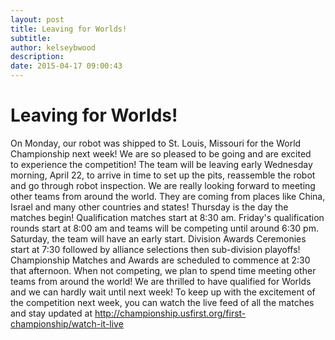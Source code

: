 ```yaml
---
layout: post
title: Leaving for Worlds!
subtitle:
author: kelseybwood
description:
date: 2015-04-17 09:00:43
---
```


# Leaving for Worlds!

On Monday, our robot was shipped to St. Louis, Missouri for the World Championship next week! We are so pleased to be going and are excited to experience the competition! The team will be leaving early Wednesday morning, April 22, to arrive in time to set up the pits, reassemble the robot and go through robot inspection. We are really looking forward to meeting other teams from around the world. They are coming from places like China, Israel and many other countries and states! Thursday is the day the matches begin! Qualification matches start at 8:30 am. Friday's qualification rounds start at 8:00 am and teams will be competing until around 6:30 pm. Saturday, the team will have an early start. Division Awards Ceremonies start at 7:30 followed by alliance selections then sub-division playoffs! Championship Matches and Awards are scheduled to commence at 2:30 that afternoon. When not competing, we plan to spend time meeting other teams from around the world! We are thrilled to have qualified for Worlds and we can hardly wait until next week! To keep up with the excitement of the competition next week, you can watch the live feed of all the matches and stay updated at [ http://championship.usfirst.org/first-championship/watch-it-live ](http://http://championship.usfirst.org/first-championship/watch-it-live%20)
